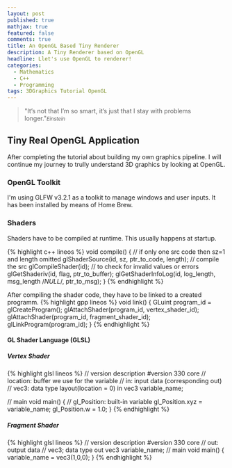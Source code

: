 ```yaml
---
layout: post
published: true
mathjax: true
featured: false
comments: true
title: An OpenGL Based Tiny Renderer
description: A Tiny Renderer based on OpenGL
headline: Llet's use OpenGL to renderer!
categories:
  - Mathematics
  - C++
  - Programming
tags: 3DGraphics Tutorial OpenGL
---
```

>&quot;It’s not that I’m so smart, it’s just that I stay with problems longer.&quot;<small><cite title="einstein">Einstein</cite></small>

## Tiny Real OpenGL Application
After completing the tutorial about building my own graphics pipeline. I will continue my journey to trully understand 3D graphics by looking at OpenGL.

### OpenGL Toolkit
I'm using GLFW v3.2.1 as a toolkit to manage windows and user inputs. It has been installed by means of Home Brew.

### Shaders
Shaders have to be compiled at runtime. This usually happens at startup. 

{% highlight c++ lineos %}
void compile()
{
  // if only one src code then sz=1 and length omitted
  glShaderSource(id, sz, ptr_to_code, length);
  // compile the src
  glCompileShader(id); 
  // to check for invalid values or errors
  glGetShaderiv(id, flag, ptr_to_buffer);
  glGetShaderInfoLog(id, log_length, msg_length /*NULL*/, ptr_to_msg);
}
{% endhighlight %}

After compiling the shader code, they have to be linked to a created programm.
{% highlight gpp lineos %}
void link()
{
  GLuint program_id = glCreateProgram();
  glAttachShader(program_id, vertex_shader_id);
  glAttachShader(program_id, fragment_shader_id);
  glLinkProgram(program_id);
}
{% endhighlight %}

#### GL Shader Language (GLSL)

##### Vertex Shader

{% highlight glsl lineos %}
// version description
#version 330 core
// location: buffer we use for the variable
// in: input data (corresponding out)
// vec3: data type
layout(location = 0) in vec3 variable_name;

// main
void main()
{
  //  gl_Position: built-in variable 
  gl_Position.xyz = variable_name;
  gl_Position.w = 1.0;
}
{% endhighlight %}

##### Fragment Shader
{% highlight glsl lineos %}
// version description
#version 330 core
// out: output data
// vec3; data type
out vec3 variable_name;
// main
void main()
{
  variable_name = vec3(1,0,0);
}
{% endhighlight %}

